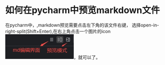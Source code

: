 # 如何在pycharm中预览markdown文件
在pycharm中，,markdown预览需要点击左下角的该文件右键，
选择open-in-right-split(Shift+Enter),在右上角点击一个图片的icon![pycharm中md的编辑预览](pycharm中md的编辑预览.jpg)，就可以了。
